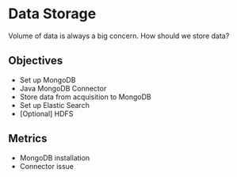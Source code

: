 # Data Storage

Volume of data is always a big concern. How should we store data?

## Objectives

* Set up MongoDB
* Java MongoDB Connector
* Store data from acquisition to MongoDB
* Set up Elastic Search
* [Optional] HDFS

## Metrics

* MongoDB installation
* Connector issue